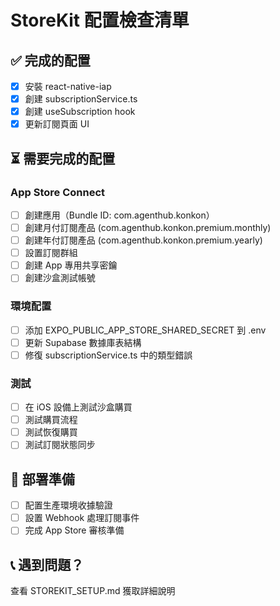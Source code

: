 
# StoreKit 配置檢查清單

## ✅ 完成的配置
- [x] 安裝 react-native-iap
- [x] 創建 subscriptionService.ts
- [x] 創建 useSubscription hook
- [x] 更新訂閱頁面 UI

## ⏳ 需要完成的配置

### App Store Connect
- [ ] 創建應用（Bundle ID: com.agenthub.konkon）
- [ ] 創建月付訂閱產品 (com.agenthub.konkon.premium.monthly)
- [ ] 創建年付訂閱產品 (com.agenthub.konkon.premium.yearly)
- [ ] 設置訂閱群組
- [ ] 創建 App 專用共享密鑰
- [ ] 創建沙盒測試帳號

### 環境配置
- [ ] 添加 EXPO_PUBLIC_APP_STORE_SHARED_SECRET 到 .env
- [ ] 更新 Supabase 數據庫表結構
- [ ] 修復 subscriptionService.ts 中的類型錯誤

### 測試
- [ ] 在 iOS 設備上測試沙盒購買
- [ ] 測試購買流程
- [ ] 測試恢復購買
- [ ] 測試訂閱狀態同步

## 🚀 部署準備
- [ ] 配置生產環境收據驗證
- [ ] 設置 Webhook 處理訂閱事件
- [ ] 完成 App Store 審核準備

## 📞 遇到問題？
查看 STOREKIT_SETUP.md 獲取詳細說明

